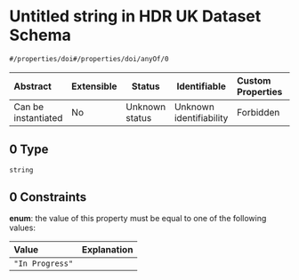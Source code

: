 # Untitled string in HDR UK Dataset Schema

```txt
#/properties/doi#/properties/doi/anyOf/0
```




| Abstract            | Extensible | Status         | Identifiable            | Custom Properties | Additional Properties | Access Restrictions | Defined In                                                                    |
| :------------------ | ---------- | -------------- | ----------------------- | :---------------- | --------------------- | ------------------- | ----------------------------------------------------------------------------- |
| Can be instantiated | No         | Unknown status | Unknown identifiability | Forbidden         | Allowed               | none                | [dataset.schema.json\*](../schema/dataset.schema.json "open original schema") |

## 0 Type

`string`

## 0 Constraints

**enum**: the value of this property must be equal to one of the following values:

| Value           | Explanation |
| :-------------- | ----------- |
| `"In Progress"` |             |
